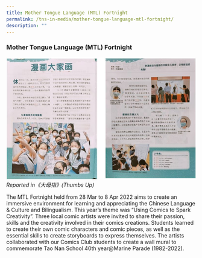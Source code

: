 ```yaml
---
title: Mother Tongue Language (MTL) Fortnight
permalink: /tns-in-media/mother-tongue-language-mtl-fortnight/
description: ""
---
```

### Mother Tongue Language (MTL) Fortnight

![mother-tongue-language-mtl-fortnight](/images/Heritage/TNS%20in%20Media/img_mother-tongue-language-mtl-fortnight.JPG)
*Reported in《大母指》(Thumbs Up)*

The MTL Fortnight held from 28 Mar to 8 Apr 2022 aims to create an immersive environment for learning and appreciating the Chinese Language & Culture and Bilingualism. This year’s theme was “Using Comics to Spark Creativity”. Three local comic artists were invited to share their passion, skills and the creativity involved in their comics creations. Students learned to create their own comic characters and comic pieces, as well as the essential skills to create storyboards to express themselves. The artists collaborated with our Comics Club students to create a wall mural to commemorate Tao Nan School 40th year@Marine Parade (1982-2022).